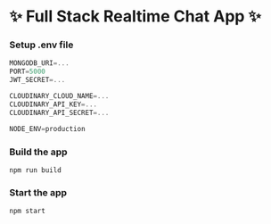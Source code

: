 # ✨ Full Stack Realtime Chat App ✨

### Setup .env file

```js
MONGODB_URI=...
PORT=5000
JWT_SECRET=...

CLOUDINARY_CLOUD_NAME=...
CLOUDINARY_API_KEY=...
CLOUDINARY_API_SECRET=...

NODE_ENV=production
```

### Build the app

```shell
npm run build
```

### Start the app

```shell
npm start
```

